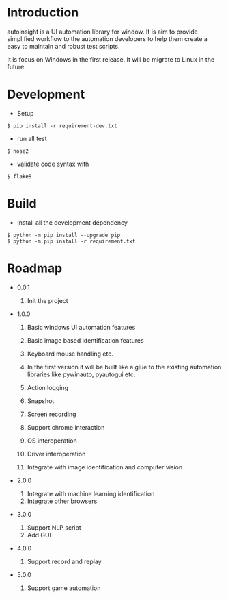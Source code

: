 # Introduction
autoinsight is a UI automation library for window. It is aim to provide simplified workflow to the automation developers to help them create a easy to maintain and robust test scripts.

It is focus on Windows in the first release. It will be migrate to Linux in the future.

# Development
- Setup
```
$ pip install -r requirement-dev.txt
```

- run all test
```
$ nose2
```

- validate code syntax with
```
$ flake8
```

# Build
- Install all the development dependency
```
$ python -m pip install --upgrade pip
$ python -m pip install -r requirement.txt
```


# Roadmap
- 0.0.1
    1. Init the project

- 1.0.0

    1. Basic windows UI automation features
    2. Basic image based identification features
    3. Keyboard mouse handling etc.
    4. In the first version it will be built like a glue to the existing
    automation libraries like pywinauto, pyautogui etc.

    5. Action logging
    6. Snapshot
    7. Screen recording
    8. Support chrome interaction
    9. OS interoperation
    10. Driver interoperation
    11. Integrate with image identification and computer vision

- 2.0.0
    1. Integrate with machine learning identification
    2. Integrate other browsers

- 3.0.0
    1. Support NLP script
    2. Add GUI

- 4.0.0
    1. Support record and replay

- 5.0.0
    1. Support game automation
